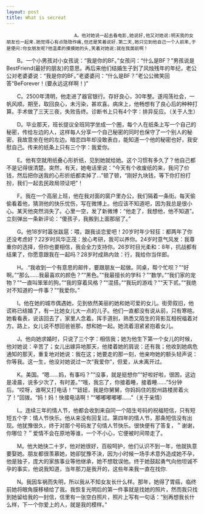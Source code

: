 ```yaml
---
layout: post
title: What is secreat 
---
```

 							 A。他对她说一起去看电影,她说好,他又对她说:明天我的女朋友也一起来.她觉得心有点隐隐作痛,但还是笑着说好.第二天,她只见到他自己一个人前来,于是便问:你女朋友呢?他温柔的摸摸她的头,笑着对她说:就在我面前啊！

　　B。一个小男孩对小女孩说：“我是你的BF。”女孩问：“什么是BF？”男孩说是BestFriend(最好的朋友)的意思。再后来他们结婚生子到了风烛残年的年纪，老公公对老婆婆说：“我是你的BF。”老婆婆问：“什么是BF？”老公公微笑回答“BeForever！(要永远这样啊！)”

　　C。2500年清明，他走进了器官银行。存好良心，30年整。遂闯荡社会，一帆风顺。期至，取回良心，未污染，甚欢喜。病床上，他畅想有了良心后的种种打算。手术做了三天三夜，失败告终。诊断书上只有4个字：排异反应。（关于人生）

　　D。毕业那天，班长提议全班同学坐成一个圈，每个人在纸条上写一个自己的秘密，传给左边的人，这样每人分享一个自己秘密的同时也保守了一个别人的秘密。我故意坐在他的左边。暗恋四年却没敢表白，能知道一个他的秘密也好，我安慰自己。传来的纸条上只有三个字：我爱你。

　　E。他有空就用纸叠心形折纸，见到她就给她。这个习惯有多久了？他自己都不是记得很清楚。突然，有天，她电话里说：“今天有个收废纸的来，我问了价钱，然后把你送我的心形折纸都卖掉了…”顿了顿，“刚好九块钱，等下你打扮打扮，我们一起去民政局领证吧”！

　　F。我在一个高层上班，他在我对面的窗户里办公，我们隔着一条街。每天偷偷看着他，猜测他的快乐忧伤，写在微博上。他应该不知道吧，因为我总是很小心。某天他突然消失了。心里一空，发了新微博：“他走了，我想他，他不知道”。立刻弹出一条新评论：“傻孩子，我搬到上面那层了。”

　　G。他18岁时嚣张跋扈：喂，跟我谈恋爱吧！20岁时年少轻狂：都两年了你还没考虑好？22岁时风华正茂：放心考研，我可以养你。24岁时意气风发：我尊重你的选择，但你也要相信，我会全力支持你。26岁时目光柔和：8年，抗战都有结果了，你愿意跟我在一起吗？28岁时成熟内敛：行，我给你当伴郎。

　　H。.“我收到一个有意思的邮件，要跟朋友一起做。同桌，帮个忙呗？”“好啊。”“那么……我最喜欢的颜色？”“黑色。”“我最擅长的学科？”“数学。”“我们家的宠物？”“一直叫笨笨的狗。”“我的穿着风格？”“混搭。”“我玩的游戏？”“天下贰。”“我绝对不知道的一件事？”“我爱你。”

　　I。他在她的城市偶遇她，见到依然美丽的她和她可爱的女儿。街旁叙旧，他谎称已结婚了，有一比她女儿大一点的儿子。他们一直都没有说从前，只有寒暄。她看看表，说该回去了，家里人念着。挥手道别，熟悉又陌生的背影互相祝福着对方。路上，女儿说不想回爸爸那，想和她一起。她流着泪紧紧抱着女儿。

　　J。他向她求婚时，只说了三个字：相信我；她为他生下第一个女儿的时候，他对她说：辛苦了；女儿出嫁异地那天，他搂着她的肩说：还有我；他收到她病危通知的那天，重复地对她说：我在这；她要走的那一刻，他亲吻她的额头轻声说：你等我。这一生，他没对她说过一次“我爱你”，但爱，从未离开过。

　　K。美国。“嗯……妈，有事吗？”“没事，就是挺想你”“好啦好啦，很困，这边是凌晨，说多少次了，有时差。”“哦，我忘了，你接着睡，接着睡……”5分钟后。“哎呀，谁啊又打电话！”“妞妞，我是你舅舅，你妈妈住的胶州路楼房着火了！”回拨。“妈！妈！快接电话啊！”“嘟嘟嘟嘟嘟……”（关于亲情）

　　L。连续三年的情人节，他都会收到来自同一个陌生号码的祝福短信，只有短短五个字：情人节快乐。他从来没有回复过。第四年的情人节，那条短信没有出现。他犹豫很久，终于对那个号码发了句情人节快乐。很快便有了答复，＂谢谢，你哪位？＂爱情不会在原地等谁，一个不小心，它便被时间带走了。

　　M。他大她快二十岁，他对她很好，百般呵护，他们认识不到一年，他就执意要娶她。朋友都很羡慕她，她卻犹豫不決，因为小时候一场手术意外造成她不孕，他是独子，庞大的家族事业等他继承，她不想耽误他。终于她鼓起勇气向他坦诚不孕的事实，他说我知道，当年那刀是我开的，这些年来我一直在找你.

　　N。我因车祸而失明，所以我从不知女友长什么样。那年，她得了胃癌，临终前她将眼角膜移植给了我。我恢复光明后的第一件事就是找她的照片，然而我只找到她留给我的一封信，信里有一张空白照片，照片上写有一句话：“别再想我长什么样，下一个你爱上的人，就是我的模样。”

